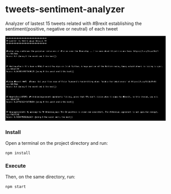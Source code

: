# tweets-sentiment-analyzer
Analyzer of lastest 15 tweets related with #Brexit establishing the sentiment(positive, negative or neutral) of each tweet

![Screenshot](screenshot.png)

### Install
Open a terminal on the project directory and run:
```
npm install
``` 

### Execute
Then, on the same directory, run:
```
npm start
```
